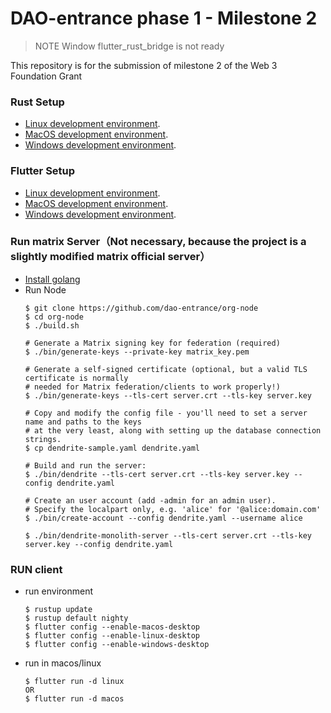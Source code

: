 # DAO-entrance phase 1 - Milestone 2
> NOTE Window flutter_rust_bridge is not ready

This repository is for the submission of milestone 2 of the Web 3 Foundation Grant

### Rust Setup
- [Linux development environment](https://docs.substrate.io/install/linux/).
- [MacOS development environment](https://docs.substrate.io/install/linux/).
- [Windows development environment](https://docs.substrate.io/install/linux/).

### Flutter Setup
- [Linux development environment](https://docs.flutter.dev/get-started/install/linux/).
- [MacOS development environment](https://docs.flutter.dev/get-started/install/macos/).
- [Windows development environment](https://docs.flutter.dev/get-started/install/windows/).

### Run matrix Server（Not necessary, because the project is a slightly modified matrix official server）
- [Install golang](https://go.dev/doc/install)
- Run Node
    ```
    $ git clone https://github.com/dao-entrance/org-node
    $ cd org-node
    $ ./build.sh

    # Generate a Matrix signing key for federation (required)
    $ ./bin/generate-keys --private-key matrix_key.pem

    # Generate a self-signed certificate (optional, but a valid TLS certificate is normally
    # needed for Matrix federation/clients to work properly!)
    $ ./bin/generate-keys --tls-cert server.crt --tls-key server.key

    # Copy and modify the config file - you'll need to set a server name and paths to the keys
    # at the very least, along with setting up the database connection strings.
    $ cp dendrite-sample.yaml dendrite.yaml

    # Build and run the server:
    $ ./bin/dendrite --tls-cert server.crt --tls-key server.key --config dendrite.yaml

    # Create an user account (add -admin for an admin user).
    # Specify the localpart only, e.g. 'alice' for '@alice:domain.com'
    $ ./bin/create-account --config dendrite.yaml --username alice

    $ ./bin/dendrite-monolith-server --tls-cert server.crt --tls-key server.key --config dendrite.yaml
    ```

### RUN client
- run environment
    ```
    $ rustup update
    $ rustup default nighty
    $ flutter config --enable-macos-desktop
    $ flutter config --enable-linux-desktop
    $ flutter config --enable-windows-desktop
    ```
- run in macos/linux
    ```
    $ flutter run -d linux
    OR
    $ flutter run -d macos
    ```